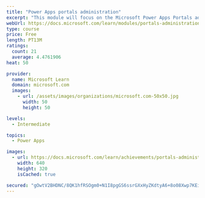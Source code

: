 ```yaml
---
title: "Power Apps portals administration"
excerpt: "This module will focus on the Microsoft Power Apps Portals administration and using the Power Apps admin center. Additional actions and features are available that you can use to enhance portal functionality."
webUrl: https://docs.microsoft.com/learn/modules/portals-administration/
type: course
price: Free
length: PT13M
ratings:
  count: 21
  average: 4.4761906
heat: 50

provider:
  name: Microsoft Learn
  domain: microsoft.com
  images:
    - url: /assets/images/organizations/microsoft.com-50x50.jpg
      width: 50
      height: 50

levels:
  - Intermediate

topics:
  - Power Apps

images:
  - url: https://docs.microsoft.com/learn/achievements/portals-administration-social.png
    width: 640
    height: 320
    isCached: true

secured: "gOwtV2BHDNC/8QK1hfRSOgm0+N1I8pgGS6ssrGXxHyZKdtyA6+8o08Xwp7KEiWdNPHl4yBk+WluULL/7cN2oV6xQauhXyB/pgDbygLCknq/HqF2nFVrbURo76Yi28qBbi4XBErtqDWz+n0dyci9B6KSujwQ6bHB8ZKVCb8afwwBK/C5LsNrHDqxV2sx/rn6K4pgcGLYGJW4uXhjGIek+dsj5/LSPxJPJtODQ+2w3Cs7yJdNfEPdRHcCy/9LqJLv4NZXuxWlBlISCRKW7Nm64TiWoLdx8dTYjY9mueX8PoItkHErFt4xOUjMZbJ2Kw9yVj+7KkKPycQd4nOXSuiZSB86MdjeQg+yLqbLjH0v/BZvyYVCyB09z9EmWYnSaVLBcQEYftUCxO0NjabXQrZAsGg==;8rkB8B0lUMiwLHOpAkMnYA=="
---
```


